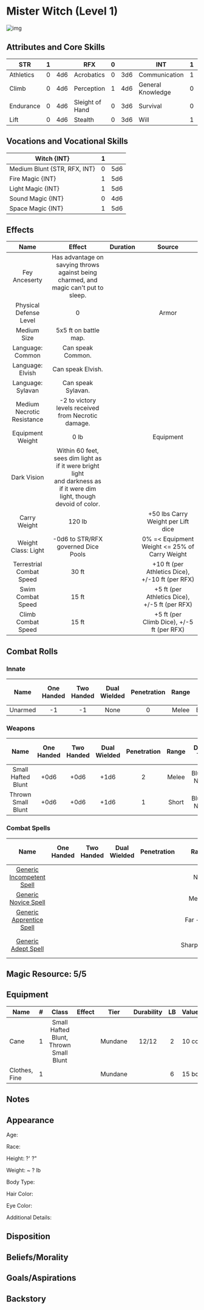 # Mister Witch (Level 1)

![img]()

## Attributes and Core Skills

| STR       | 1 |    | RFX             | 0 |    | INT               | 1 |    |
| --------- | :-: | :-: | --------------- | :-: | :-: | ----------------- | :-: | :-: |
| Athletics | 0 | 4d6 | Acrobatics      | 0 | 3d6 | Communication     | 1 | 5d6 |
| Climb     | 0 | 4d6 | Perception      | 1 | 4d6 | General Knowledge | 0 | 3d6 |
| Endurance | 0 | 4d6 | Sleight of Hand | 0 | 3d6 | Survival          | 0 | 3d6 |
| Lift      | 0 | 4d6 | Stealth         | 0 | 3d6 | Will              | 1 | 5d6 |

## Vocations and Vocational Skills

| Witch {INT}                  | 1 |    |
| ---------------------------- | :-: | :-: |
| Medium Blunt {STR, RFX, INT} | 0 | 5d6 |
| Fire Magic {INT}             | 1 | 5d6 |
| Light Magic {INT}            | 1 | 5d6 |
| Sound Magic {INT}            | 0 | 4d6 |
| Space Magic {INT}            | 1 | 5d6 |

## Effects

|            Name            |                                                            Effect                                                            | Duration |                      Source                      |
| :------------------------: | :--------------------------------------------------------------------------------------------------------------------------: | :------: | :----------------------------------------------: |
|       Fey Anceserty       |                     Has advantage on savying throws against being charmed, and magic can't put to sleep.                     |          |                                                  |
|   Physical Defense Level   |                                                              0                                                              |          |                      Armor                      |
|        Medium Size        |                                                    5x5 ft on battle map.                                                    |          |                                                  |
|      Language: Common      |                                                      Can speak Common.                                                      |          |                                                  |
|      Language: Elvish      |                                                      Can speak Elvish.                                                      |          |                                                  |
|     Language: Sylavan     |                                                      Can speak Sylavan.                                                      |          |                                                  |
| Medium Necrotic Resistance |                                     -2 to victory levels received from Necrotic damage.                                     |          |                                                  |
|      Equipment Weight      |                                                            0 lb                                                            |          |                    Equipment                    |
|        Dark Vision        | Within 60 feet, sees dim light as if it were bright light<br />and darkness as if it were dim light, though devoid of color. |          |                                                  |
|        Carry Weight        |                                                            120 lb                                                            |          |        +50 lbs Carry Weight per Lift dice        |
|    Weight Class: Light    |                                             -0d6 to STR/RFX governed Dice Pools                                             |          |  0% =< Equipment Weight <= 25% of Carry Weight  |
|  Terrestrial Combat Speed  |                                                            30 ft                                                            |          | +10 ft (per Athletics Dice), +/-10 ft (per RFX) |
|     Swim Combat Speed     |                                                            15 ft                                                            |          |  +5 ft (per Athletics Dice), +/-5 ft (per RFX)  |
|     Climb Combat Speed     |                                                            15 ft                                                            |          |    +5 ft (per Climb Dice), +/-5 ft (per RFX)    |

## Combat Rolls

### Innate

|  Name  | One<br />Handed | Two<br />Handed | Dual<br />Wielded | Penetration | Range | Damage<br />Types | Engageable<br />Opponents | Area Of<br />Effect | Resource<br />Class |
| :-----: | :-------------: | :-------------: | :---------------: | :---------: | :---: | :---------------: | :-----------------------: | :-----------------: | :-----------------: |
| Unarmed |       -1       |       -1       |       None       |      0      | Melee |     Bludgeon     |           Rapid           |        None        |        None        |

### Weapons

|        Name        | One<br />Handed | Two<br />Handed | Dual<br />Wielded | Penetration | Range | Damage<br />Types | Engageable<br />Opponents | Area Of<br />Effect | Resource<br />Class |
| :----------------: | :-------------: | :-------------: | :---------------: | :---------: | :---: | :----------------: | :-----------------------: | :-----------------: | :-----------------: |
| Small Hafted Blunt |      +0d6      |      +0d6      |       +1d6       |      2      | Melee | Bludgeon, Necrotic |           Rapid           |        None        |        None        |
| Thrown Small Blunt |      +0d6      |      +0d6      |       +1d6       |      1      | Short | Bludgeon, Necrotic |           Quick           |        None        |        None        |

### Combat Spells

|                                                    Name                                                    | One<br />Handed | Two<br />Handed | Dual<br />Wielded | Penetration |    Range    | Damage<br />Types | Engageable<br />Opponents | Area Of<br />Effect | Resource<br />Class |
| :--------------------------------------------------------------------------------------------------------: | :-------------: | :-------------: | :---------------: | :---------: | :----------: | :---------------: | :-----------------------: | :-----------------: | :------------------: |
|  [Generic Incompetent Spell](./../../../../../CoreRules/MagicRules/Spells/PartyTricks/GenericPartyTrick.md)  |                |                |                  |            |     Near     |                  |                          |                    |   0 Magic Resource   |
|       [Generic Novice Spell](./../../../../../CoreRules/MagicRules/Spells/Novice/GenericNoviceSpell.md)       |                |                |                  |            |    Medium    |                  |                          |                    |  0 Magic Resource  |
| [Generic Apprentice Spell](./../../../../../CoreRules/MagicRules/Spells/Apprentice/GenericApprenticeSpell.md) |                |                |                  |            |  Far - Long  |                  |                          |                    | 1 - 2 Magic Resource |
|        [Generic Adept Spell](./../../../../../CoreRules/MagicRules/Spells/Adept/GenericAdeptSpell.md)        |                |                |                  |            | Sharpshooter |                  |                          |                    | 3 - 4 Magic Resource |

## Magic Resource: 5/5

## Equipment

| Name          | # |                 Class                 | Effect |  Tier  | Durability | LB | Value |
| ------------- | :-: | :------------------------------------: | ------ | :-----: | :--------: | :-: | :---: |
| Cane          | 1 | Small Hafted Blunt, Thrown Small Blunt |        | Mundane |   12/12   | 2 | 10 cc |
| Clothes, Fine | 1 |                                        |        | Mundane |            | 6 | 15 bc |

## Notes

## Appearance

Age:

Race:

Height: ?' ?"

Weight: ~ ? lb

Body Type:

Hair Color:

Eye Color:

Additional Details:

## Disposition

## Beliefs/Morality

## Goals/Aspirations

## Backstory
